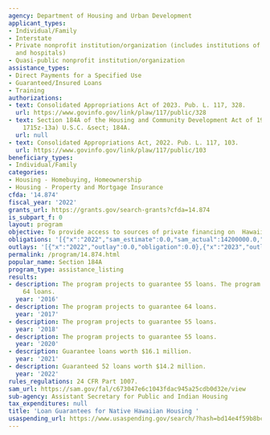 ```yaml
---
agency: Department of Housing and Urban Development
applicant_types:
- Individual/Family
- Interstate
- Private nonprofit institution/organization (includes institutions of higher education
  and hospitals)
- Quasi-public nonprofit institution/organization
assistance_types:
- Direct Payments for a Specified Use
- Guaranteed/Insured Loans
- Training
authorizations:
- text: Consolidated Appropriations Act of 2023. Pub. L. 117, 328.
  url: https://www.govinfo.gov/link/plaw/117/public/328
- text: Section 184A of the Housing and Community Development Act of 1992 (12 U.S.C.
    1715z-13a) U.S.C. &sect; 184A.
  url: null
- text: Consolidated Appropriations Act, 2022. Pub. L. 117, 103.
  url: https://www.govinfo.gov/link/plaw/117/public/103
beneficiary_types:
- Individual/Family
categories:
- Housing - Homebuying, Homeownership
- Housing - Property and Mortgage Insurance
cfda: '14.874'
fiscal_year: '2022'
grants_url: https://grants.gov/search-grants?cfda=14.874
is_subpart_f: 0
layout: program
objective: To provide access to sources of private financing on  Hawaiian home lands.
obligations: '[{"x":"2022","sam_estimate":0.0,"sam_actual":14200000.0,"usa_spending_actual":0.0},{"x":"2023","sam_estimate":16400000.0,"sam_actual":0.0,"usa_spending_actual":0.0},{"x":"2024","sam_estimate":15800000.0,"sam_actual":0.0,"usa_spending_actual":0.0}]'
outlays: '[{"x":"2022","outlay":0.0,"obligation":0.0},{"x":"2023","outlay":0.0,"obligation":0.0},{"x":"2024","outlay":0.0,"obligation":0.0}]'
permalink: /program/14.874.html
popular_name: Section 184A
program_type: assistance_listing
results:
- description: The program projects to guarantee 55 loans. The program guaranteed
    64 loans.
  year: '2016'
- description: The program projects to guarantee 64 loans.
  year: '2017'
- description: The program projects to guarantee 55 loans.
  year: '2018'
- description: The program projects to guarantee 55 loans.
  year: '2020'
- description: Guarantee loans worth $16.1 million.
  year: '2021'
- description: Guaranteed 52 loans worth $14.2 million.
  year: '2022'
rules_regulations: 24 CFR Part 1007.
sam_url: https://sam.gov/fal/c673047e6c1043fdac945a25cdb0d32e/view
sub-agency: Assistant Secretary for Public and Indian Housing
tax_expenditures: null
title: 'Loan Guarantees for Native Hawaiian Housing '
usaspending_url: https://www.usaspending.gov/search/?hash=bd14e4f59b8bcee0a49c88bef8961ed1
---
```

